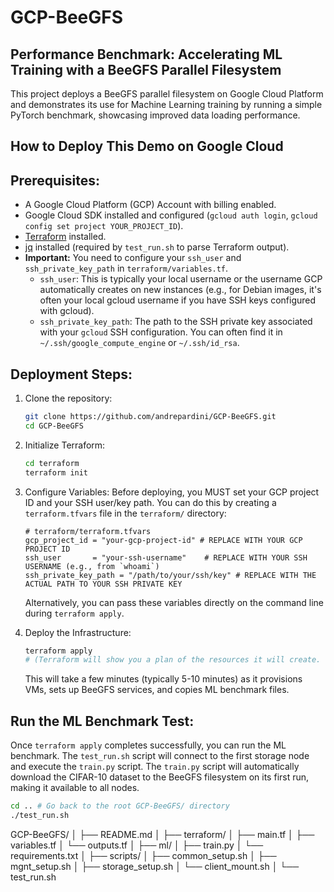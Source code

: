 # GCP-BeeGFS
## Performance Benchmark: Accelerating ML Training with a BeeGFS Parallel Filesystem

This project deploys a BeeGFS parallel filesystem on Google Cloud Platform and demonstrates its use for Machine Learning training by running a simple PyTorch benchmark, showcasing improved data loading performance.

## How to Deploy This Demo on Google Cloud

## Prerequisites:

*   A Google Cloud Platform (GCP) Account with billing enabled.
*   Google Cloud SDK installed and configured (`gcloud auth login`, `gcloud config set project YOUR_PROJECT_ID`).
*   [Terraform](https://developer.hashicorp.com/terraform/downloads) installed.
*   [jq](https://stedolan.github.io/jq/download/) installed (required by `test_run.sh` to parse Terraform output).
*   **Important:** You need to configure your `ssh_user` and `ssh_private_key_path` in `terraform/variables.tf`.
    *   `ssh_user`: This is typically your local username or the username GCP automatically creates on new instances (e.g., for Debian images, it's often your local gcloud username if you have SSH keys configured with gcloud).
    *   `ssh_private_key_path`: The path to the SSH private key associated with your `gcloud` SSH configuration. You can often find it in `~/.ssh/google_compute_engine` or `~/.ssh/id_rsa`.

## Deployment Steps:
1.  Clone the repository:
    ```bash
    git clone https://github.com/andrepardini/GCP-BeeGFS.git
    cd GCP-BeeGFS
    ```

2.  Initialize Terraform:
    ```bash
    cd terraform
    terraform init
    ```

3.  Configure Variables:
    Before deploying, you MUST set your GCP project ID and your SSH user/key path.
    You can do this by creating a `terraform.tfvars` file in the `terraform/` directory:
    ```hcl
    # terraform/terraform.tfvars
    gcp_project_id = "your-gcp-project-id" # REPLACE WITH YOUR GCP PROJECT ID
    ssh_user       = "your-ssh-username"    # REPLACE WITH YOUR SSH USERNAME (e.g., from `whoami`)
    ssh_private_key_path = "/path/to/your/ssh/key" # REPLACE WITH THE ACTUAL PATH TO YOUR SSH PRIVATE KEY
    ```
    Alternatively, you can pass these variables directly on the command line during `terraform apply`.

4.  Deploy the Infrastructure:
    ```bash
    terraform apply
    # (Terraform will show you a plan of the resources it will create. Type 'yes' to approve.)
    ```
    This will take a few minutes (typically 5-10 minutes) as it provisions VMs, sets up BeeGFS services, and copies ML benchmark files.

## Run the ML Benchmark Test:

Once `terraform apply` completes successfully, you can run the ML benchmark. The `test_run.sh` script will connect to the first storage node and execute the `train.py` script. The `train.py` script will automatically download the CIFAR-10 dataset to the BeeGFS filesystem on its first run, making it available to all nodes.

```bash
cd .. # Go back to the root GCP-BeeGFS/ directory
./test_run.sh


```
GCP-BeeGFS/
│
├── README.md
│
├── terraform/
│   ├── main.tf
│   ├── variables.tf
│   └── outputs.tf
│
├── ml/
│   ├── train.py
│   └── requirements.txt
│
├── scripts/
│   ├── common_setup.sh
│   ├── mgnt_setup.sh
│   ├── storage_setup.sh
│   └── client_mount.sh
│
└── test_run.sh
```
